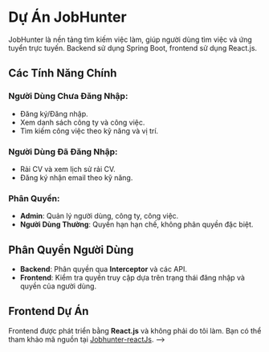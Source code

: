 # Dự Án JobHunter

JobHunter là nền tảng tìm kiếm việc làm, giúp người dùng tìm việc và ứng tuyển trực tuyến. Backend sử dụng Spring Boot, frontend sử dụng React.js.

## Các Tính Năng Chính

### Người Dùng Chưa Đăng Nhập:
- Đăng ký/Đăng nhập.
- Xem danh sách công ty và công việc.
- Tìm kiếm công việc theo kỹ năng và vị trí.

### Người Dùng Đã Đăng Nhập:
- Rải CV và xem lịch sử rải CV.
- Đăng ký nhận email theo kỹ năng.

### Phân Quyền:
- **Admin**: Quản lý người dùng, công ty, công việc.
- **Người Dùng Thường**: Quyền hạn hạn chế, không phân quyền đặc biệt.

## Phân Quyền Người Dùng
- **Backend**: Phân quyền qua **Interceptor** và các API.
- **Frontend**: Kiểm tra quyền truy cập dựa trên trạng thái đăng nhập và quyền của người dùng.

## Frontend Dự Án

 Frontend được phát triển bằng **React.js** và không phải do tôi làm. Bạn có thể tham khảo mã nguồn tại [Jobhunter-reactJs](https://github.com/tugithubbb/Jobhunter-reactJs). -->

